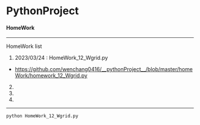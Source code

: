 # __PythonProject__
#### HomeWork

---
HomeWork list
1. 2023/03/24 : HomeWork_12_Wgrid.py
- https://github.com/wenchang0416/__pythonProject__/blob/master/homeWork/homework_12_Wgrid.py

2. 
3. 
4. 
---


```
python HomeWork_12_Wgrid.py
```
